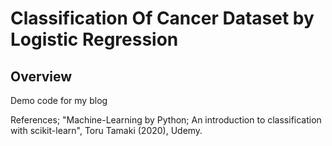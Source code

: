 # Classification Of Cancer Dataset by Logistic Regression

## Overview

Demo code for my blog

References;
"Machine-Learning by Python; An introduction to classification with scikit-learn", Toru Tamaki (2020), Udemy.



